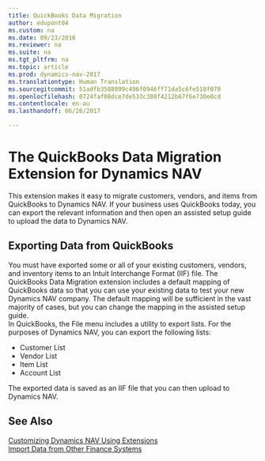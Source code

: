 ```yaml
---
title: QuickBooks Data Migration
author: edupont04
ms.custom: na
ms.date: 09/23/2016
ms.reviewer: na
ms.suite: na
ms.tgt_pltfrm: na
ms.topic: article
ms.prod: dynamics-nav-2017
ms.translationtype: Human Translation
ms.sourcegitcommit: 51adfb3588099c496f0946ff71da5c6fe518f070
ms.openlocfilehash: 0724faf08dce7de533c380f4212b67f6e730e0cd
ms.contentlocale: en-au
ms.lasthandoff: 06/26/2017

---
```


# <a name="the-quickbooks-data-migration-extension-for-dynamics-nav"></a>The QuickBooks Data Migration Extension for Dynamics NAV
This extension makes it easy to migrate customers, vendors, and items from QuickBooks to Dynamics NAV. If your business uses QuickBooks today, you can export the relevant information and then open an assisted setup guide to upload the data to Dynamics NAV.  

## <a name="exporting-data-from-quickbooks"></a>Exporting Data from QuickBooks
You must have exported some or all of your existing customers, vendors, and inventory items to an Intuit Interchange Format (IIF) file. The QuickBooks Data Migration extension includes a default mapping of QuickBooks data so that you can use your existing data to test your new Dynamics NAV company. The default mapping will be sufficient in the vast majority of cases, but you can change the mapping in the assisted setup guide.  
In QuickBooks, the File menu includes a utility to export lists. For the purposes of Dynamics NAV, you can export the following lists:
- Customer List
- Vendor List
- Item List
- Account List  

The exported data is saved as an IIF file that you can then upload to Dynamics NAV.

## <a name="see-also"></a>See Also  
[Customizing Dynamics NAV Using Extensions ](ui-extensions.md)  
[Import Data from Other Finance Systems](upload-data.md)  

